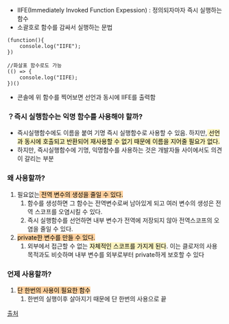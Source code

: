 
- IIFE(Immediately Invoked Function Expession) : 정의되자마자 즉시 실행하는 함수
- 소괄호로 함수를 감싸서 실행하는 문법

```
(function(){
	console.log("IIFE");
})

//화살표 함수로도 가능
(() => {
	console.log("IIFE);
})()
```
- 콘솔에 위 함수를 찍어보면 선언과 동시에 IIFE를 출력함

### ？즉시 실행함수는 익명 함수를 사용해야 할까?
- 즉시실행함수에도 이름을 붙여 기명 즉시 실행함수로 사용할 수 있음. 하지만,<mark style="background: #FFF3A3A6;"> 선언과 동시에 호출되고 반환되어 재사용할 수 없기 때문에 이름을 지어줄 필요가 없다.</mark>
- 하지만, 즉시실행함수에 기명, 익명함수를 사용하는 것은 개발자들 사이에서도 의견이 갈리는 부분


### 왜 사용할까?
1. 필요없는<mark style="background: #FFB86CA6;"> 전역 변수의 생성을 줄일 수 있다.</mark>
	1. 함수를 생성하면 그 함수는 전역변수로써 남아있게 되고 여러 변수의 생성은 전역 스코프를 오염시킬 수 있다.
	2. 즉시 실행함수를 선언하면 내부 변수가 전역에 저장되지 않아 전역스코프의 오염을 줄일 수 있다.
2. <mark style="background: #FFB86CA6;">private한 변수를 만들 수 있다.</mark>
	1. 외부에서 접근할 수 없는 <mark style="background: #FFF3A3A6;">자체적인 스코프를 가지게 된다</mark>. 이는 클로저의 사용 목적과도 비슷하며 내부 변수를 외부로부터 private하게 보호할 수 있다


### 언제 사용할까?
1. <mark style="background: #FFB86CA6;">단 한번의 사용이 필요한 함수</mark>
	1. 한번의 실행이후 살아지기 때문에 단 한번의 사용으로 끝 



[출처](https://jongminfire.dev/java-script-%EC%A6%89%EC%8B%9C%EC%8B%A4%ED%96%89%ED%95%A8%EC%88%98-iife)


